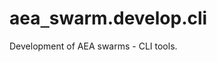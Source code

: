 <a id="aea_swarm.develop.cli"></a>

# aea`_`swarm.develop.cli

Development of AEA swarms - CLI tools.

